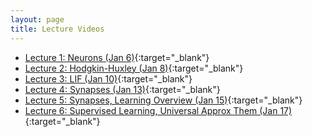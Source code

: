 ```yaml
---
layout: page
title: Lecture Videos
---
```


- [Lecture 1: Neurons (Jan 6)](http://cs.uwaterloo.ca/~jorchard/cs489/videos/Lecture1/Lecture1.html){:target="_blank"}
- [Lecture 2: Hodgkin-Huxley (Jan 8)](http://cs.uwaterloo.ca/~jorchard/cs489/videos/Lecture2/Lecture2.html){:target="_blank"}
- [Lecture 3: LIF (Jan 10)](http://cs.uwaterloo.ca/~jorchard/cs489/videos/Lecture3/Lecture3.html){:target="_blank"}
- [Lecture 4: Synapses (Jan 13)](http://cs.uwaterloo.ca/~jorchard/cs489/videos/Lecture4/Lecture4.html){:target="_blank"}
- [Lecture 5: Synapses, Learning Overview (Jan 15)](http://cs.uwaterloo.ca/~jorchard/cs489/videos/Lecture5/Lecture5.html){:target="_blank"}
- [Lecture 6: Supervised Learning, Universal Approx Them (Jan 17)](http://cs.uwaterloo.ca/~jorchard/cs489/videos/Lecture6/Lecture6.html){:target="_blank"}


